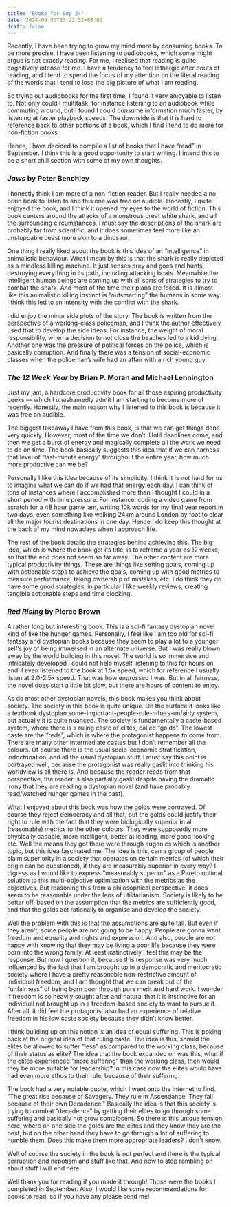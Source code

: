 ```yaml
---
title: "Books for Sep 24"
date: 2024-09-30T23:23:52+08:00
draft: false
---
```


Recently, I have been trying to grow my mind more by consuming books. To be more precise, I have been listening to audiobooks, which some might argue is not exactly reading. For me, I realised that reading is quite cognitively intense for me. I have a tendency to feel lethargic after bouts of reading, and I tend to spend the focus of my attention on the literal reading of the words that I tend to lose the big picture of what I am reading.

So trying out audiobooks for the first time, I found it very enjoyable to listen to. Not only could I multitask, for instance listening to an audiobook while commuting around, but I found I could consume information much faster, by listening at faster playback speeds. The downside is that it is hard to reference back to other portions of a book, which I find I tend to do more for non-fiction books.

Hence, I have decided to compile a list of books that I have “read” in September. I think this is a good opportunity to start writing. I intend this to be a short chill section with some of my own thoughts.

### *Jaws* by Peter Benchley

I honestly think I am more of a non-fiction reader. But I really needed a no-brain book to listen to and this one was free on audible. Honestly, I quite enjoyed the book, and I think it opened my eyes to the world of fiction. This book centers around the attacks of a monstrous great white shark, and all the surrounding circumstances. I must say the descriptions of the shark are probably far from scientific, and it does sometimes feel more like an unstoppable beast more akin to a dinosaur.

One thing I really liked about the book is this idea of an “intelligence” in animalistic behaviour. What I mean by this is that the shark is really depicted as a mindless killing machine. It just senses prey and goes and hunts, destroying everything in its path, including attacking boats. Meanwhile the intelligent human beings are coming up with all sorts of strategies to try to combat the shark. And most of the time their plans are foiled. It is almost like this animalistic killing instinct is “outsmarting” the humans in some way. I think this led to an intensity with the conflict with the shark.

I did enjoy the minor side plots of the story. The book is written from the perspective of a working-class policeman, and I think the author effectively used that to develop the side ideas. For instance, the weight of moral responsibility, when a decision to not close the beaches led to a kid dying. Another one was the pressure of political forces on the police, which is basically corruption. And finally there was a tension of social-economic classes when the policeman’s wife had an affair with a rich young guy.

### *The 12 Week Year* by Brian P. Moran and Michael Lennington

Just my jam, a hardcore productivity book for all those aspiring productivity geeks — which I unashamedly admit I am starting to become more of recently. Honestly, the main reason why I listened to this book is because it was free on audible.

The biggest takeaway I have from this book, is that we can get things done very quickly. However, most of the time we don’t. Until deadlines come, and then we get a burst of energy and magically complete all the work we need to do on time. The book basically suggests this idea that if we can harness that level of “last-minute energy” throughout the entire year, how much more productive can we be?

Personally I like this idea because of its simplicity. I think it is not hard for us to imagine what we can do if we had that energy each day. I can think of tons of instances where I accomplished more than I thought I could in a short period with time pressure. For instance, coding a video game from scratch for a 48 hour game jam, writing 10k words for my final year report in two days, even something like walking 24km around London by foot to clear all the major tourist destinations in one day. Hence I do keep this thought at the back of my mind nowadays when I approach life.

The rest of the book details the strategies behind achieving this. The big idea, which is where the book got its title, is to reframe a year as 12 weeks, so that the end does not seem so far away. The other content are more typical productivity things. These are things like setting goals, coming up with actionable steps to achieve the goals, coming up with good metrics to measure performance, taking ownership of mistakes, etc. I do think they do have some good strategies, in particular I like weekly reviews, creating tangible actionable steps and time blocking.

### *Red Rising* by Pierce Brown

A rather long but interesting book. This is a sci-fi fantasy dystopian novel kind of like the hunger games. Personally, I feel like I am too old for sci-fi fantasy and dystopian books because they seem to play a lot to a younger self’s joy of being immersed in an alternate universe. But I was really blown away by the world building in this novel. The world is so immersive and intricately developed I could not help myself listening to this for hours on end. I even listened to the book at 1.5x speed, which for reference I usually listen at 2.0-2.5x speed. That was how engrossed I was. But in all fairness, the novel does start a little bit slow, but there are hours of content to enjoy.

As do most other dystopian novels, this book makes you think about society. The society in this book is quite unique. On the surface it looks like a textbook dystopian some-important-people-rule-others-unfairly system, but actually it is quite nuanced. The society is fundamentally a caste-based system, where there is a ruling caste of elites, called “golds”. The lowest caste are the “reds”, which is where the protagonist happens to come from. There are many other intermediate castes but I don’t remember all the colours. Of course there is the usual socio-economic stratification, indoctrination, and all the usual dystopian stuff. I must say this point is portrayed well, because the protagonist was really gaslit into thinking his worldview is all there is. And because the reader reads from that perspective, the reader is also partially gaslit despite having the dramatic irony that they are reading a dystopian novel (and have probably read/watched hunger games in the past).

What I enjoyed about this book was how the golds were portrayed. Of course they reject democracy and all that, but the golds could justify their right to rule with the fact that they were biologically superior in all (reasonable) metrics to the other colours. They were supposedly more physically capable, more intelligent, better at leading, more good-looking etc. Well the means they got there were through eugenics which is another topic, but this idea fascinated me. The idea is this, can a group of people claim superiority in a society that operates on certain metrics (of which their origin can be questioned), if they are measurably superior in every way? I digress as I would like to express “measurably superior” as a Pareto optimal solution to this multi-objective optimisation with the metrics as the objectives. But reasoning this from a philosophical perspective, it does seem to be reasonable under the lens of utilitarianism. Society is likely to be better off, based on the assumption that the metrics are sufficiently good, and that the golds act rationally to organise and develop the society.

Well the problem with this is that the assumptions are quite tall. But even if they aren’t, some people are not going to be happy. People are gonna want freedom and equality and rights and expression. And also, people are not happy with knowing that they may be living a poor life because they were born into the wrong family. At least instinctively I feel this may be the response. But now I question it, because this response was very much influenced by the fact that I am brought up in a democratic and meritocratic society where I have a pretty reasonable non-restrictive amount of individual freedom, and I am thought that we can break out of the “unfairness” of being born poor through pure merit and hard work. I wonder if freedom is so heavily sought after and natural that it is instinctive for an individual not brought up in a freedom-based society to want to pursue it. After all, it did feel the protagonist also had an experience of relative freedom in his low caste society because they didn’t know better.

I think building up on this notion is an idea of equal suffering. This is poking back at the original idea of that ruling caste. The idea is this, should the elites be allowed to suffer “less” as compared to the working class, because of their status as elite? The idea that the book expanded on was this, what if the elites experienced “more suffering” than the working class, then would they be more suitable for leadership? In this case now the elites would have had even more ethos to their rule, because of their suffering.

The book had a very notable quote, which I went onto the internet to find. "The great rise because of Savagery. They rule in Ascendance. They fall because of their own Decadence." Basically the idea is that this society is trying to combat “decadence” by getting their elites to go through some suffering and basically not grow complacent. So there is this unique tension here, where on one side the golds are the elites and they know they are the best, but on the other hand they have to go through a lot of suffering to humble them. Does this make them more appropriate leaders? I don't know.

Well of course the society in the book is not perfect and there is the typical corruption and nepotism and stuff like that. And now to stop rambling on about stuff I will end here.

Well thank you for reading if you made it through! Those were the books I completed in September. Also, I would like some recommendations for books to read, so if you have any please send me!